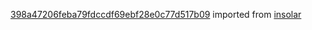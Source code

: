 [398a47206feba79fdccdf69ebf28e0c77d517b09](https://github.com/insolar/insolar/commit/398a47206feba79fdccdf69ebf28e0c77d517b09) imported from [insolar](https://github.com/insolar/insolar)
